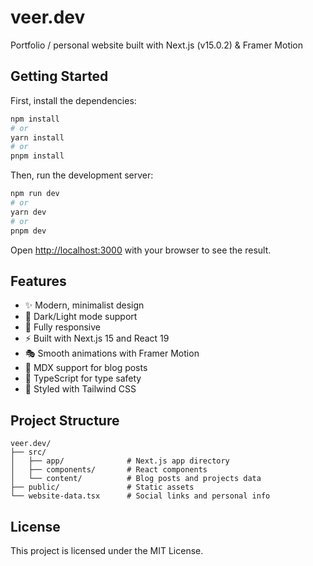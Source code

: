 # veer.dev

Portfolio / personal website built with Next.js (v15.0.2) & Framer Motion

## Getting Started

First, install the dependencies:

```bash
npm install
# or
yarn install
# or
pnpm install
```

Then, run the development server:

```bash
npm run dev
# or
yarn dev
# or
pnpm dev
```

Open [http://localhost:3000](http://localhost:3000) with your browser to see the result.

## Features

- ✨ Modern, minimalist design
- 🎨 Dark/Light mode support
- 📱 Fully responsive
- ⚡ Built with Next.js 15 and React 19
- 🎭 Smooth animations with Framer Motion
- 📝 MDX support for blog posts
- 🎯 TypeScript for type safety
- 💅 Styled with Tailwind CSS

## Project Structure

```
veer.dev/
├── src/
│   ├── app/              # Next.js app directory
│   ├── components/       # React components
│   └── content/          # Blog posts and projects data
├── public/               # Static assets
└── website-data.tsx      # Social links and personal info
```

## License

This project is licensed under the MIT License.
